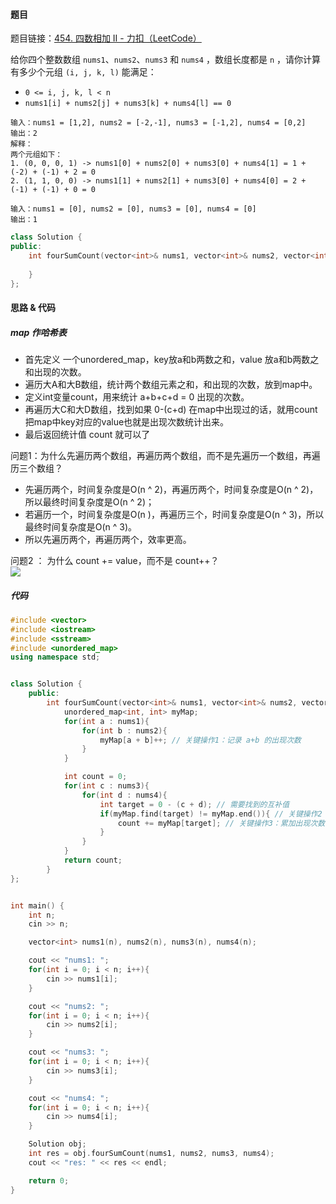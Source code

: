 <h4 id="IXTyY">题目</h4>

题目链接：[454. 四数相加 II - 力扣（LeetCode）](https://leetcode.cn/problems/4sum-ii/description/)

给你四个整数数组 `nums1`、`nums2`、`nums3` 和 `nums4` ，数组长度都是 `n` ，请你计算有多少个元组 `(i, j, k, l)` 能满足：

+ `0 <= i, j, k, l < n`
+ `nums1[i] + nums2[j] + nums3[k] + nums4[l] == 0`

```plain
输入：nums1 = [1,2], nums2 = [-2,-1], nums3 = [-1,2], nums4 = [0,2]
输出：2
解释：
两个元组如下：
1. (0, 0, 0, 1) -> nums1[0] + nums2[0] + nums3[0] + nums4[1] = 1 + (-2) + (-1) + 2 = 0
2. (1, 1, 0, 0) -> nums1[1] + nums2[1] + nums3[0] + nums4[0] = 2 + (-1) + (-1) + 0 = 0
```

```plain
输入：nums1 = [0], nums2 = [0], nums3 = [0], nums4 = [0]
输出：1
```

```cpp
class Solution {
public:
    int fourSumCount(vector<int>& nums1, vector<int>& nums2, vector<int>& nums3, vector<int>& nums4) {
        
    }
};
```

<h4 id="yVf3K">思路 & 代码</h4>
<h5 id="jxknC">map 作哈希表</h5>

+ 首先定义 一个unordered_map，key放a和b两数之和，value 放a和b两数之和出现的次数。
+ 遍历大A和大B数组，统计两个数组元素之和，和出现的次数，放到map中。
+ 定义int变量count，用来统计 a+b+c+d = 0 出现的次数。
+ 再遍历大C和大D数组，找到如果 0-(c+d) 在map中出现过的话，就用count把map中key对应的value也就是出现次数统计出来。
+ 最后返回统计值 count 就可以了



问题1：为什么先遍历两个数组，再遍历两个数组，而不是先遍历一个数组，再遍历三个数组？

+ 先遍历两个，时间复杂度是O(n ^ 2)，再遍历两个，时间复杂度是O(n ^ 2)，所以最终时间复杂度是O(n ^ 2)；
+ 若遍历一个，时间复杂度是O(n )，再遍历三个，时间复杂度是O(n ^ 3)，所以最终时间复杂度是O(n ^ 3)。
+ 所以先遍历两个，再遍历两个，效率更高。

问题2 ： 为什么 count += value，而不是 count++？  
![](http://cdn.notes.kamacoder.com/c3b610ec-c86f-40ce-9e4c-c3f8e97b68a3.png)

<h5 id="ZPVn2">代码</h5>

```cpp
#include <vector>
#include <iostream>
#include <sstream>
#include <unordered_map>
using namespace std;


class Solution {
    public:
        int fourSumCount(vector<int>& nums1, vector<int>& nums2, vector<int>& nums3, vector<int>& nums4) {
            unordered_map<int, int> myMap;
            for(int a : nums1){
                for(int b : nums2){
                    myMap[a + b]++; // 关键操作1：记录 a+b 的出现次数
                }
            }

            int count = 0;
            for(int c : nums3){
                for(int d : nums4){
                    int target = 0 - (c + d); // 需要找到的互补值
                    if(myMap.find(target) != myMap.end()){ // 关键操作2：查找互补值
                        count += myMap[target]; // 关键操作3：累加出现次数
                    }
                }
            }
            return count;
        }
};


int main() {
    int n;
    cin >> n;

    vector<int> nums1(n), nums2(n), nums3(n), nums4(n);

    cout << "nums1: ";
    for(int i = 0; i < n; i++){
        cin >> nums1[i];
    }

    cout << "nums2: ";
    for(int i = 0; i < n; i++){
        cin >> nums2[i];
    }

    cout << "nums3: ";
    for(int i = 0; i < n; i++){
        cin >> nums3[i];
    }

    cout << "nums4: ";
    for(int i = 0; i < n; i++){
        cin >> nums4[i];
    }

    Solution obj;
    int res = obj.fourSumCount(nums1, nums2, nums3, nums4);
    cout << "res: " << res << endl;

    return 0;
}
```


